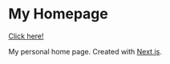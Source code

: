 # My Homepage

[Click here!](https://www.southcla.ws)

My personal home page. Created with [Next.js](https://github.com/zeit/next.js).
